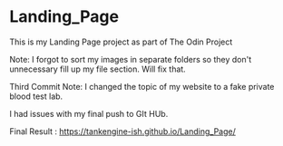 # Landing_Page
This is my Landing Page project as part of The Odin Project

Note: I forgot to sort my images in separate folders
so they don't unnecessary fill up my file section. Will fix that.

Third Commit Note: I changed the topic of my website to a fake private blood test lab.

I had issues with my final push to GIt HUb.

Final Result : https://tankengine-ish.github.io/Landing_Page/
